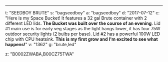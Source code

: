 ---
t: "SEEDBOY BRUTE"
s: "bagseedboy"
a: "bagseedboy"
d: "2017-07-12"
c: "Here is my Space Bucket! It features a 32 gal Brute container with 2 different LED lids. <strong>The Bucket was built over the course of an evening</strong>. Lid #1 main use is for early veg stages as the light hangs lower, it has four 75W outdoor security lights (2 bulbs per base). Lid #2 has a powerful 100W LED chip with CPU heatsink. <strong>This is my first grow and I'm excited to see what happens!</strong>"
v: "1362"
g: "brute,led"

z: "B0002ZWABA,B00CZ75TWA"
